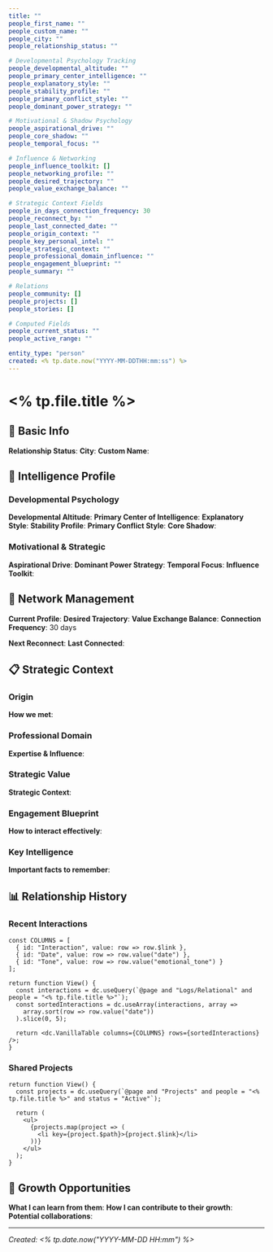 ```yaml
---
title: ""
people_first_name: ""
people_custom_name: ""
people_city: ""
people_relationship_status: ""

# Developmental Psychology Tracking
people_developmental_altitude: ""
people_primary_center_intelligence: ""
people_explanatory_style: ""
people_stability_profile: ""
people_primary_conflict_style: ""
people_dominant_power_strategy: ""

# Motivational & Shadow Psychology
people_aspirational_drive: ""
people_core_shadow: ""
people_temporal_focus: ""

# Influence & Networking
people_influence_toolkit: []
people_networking_profile: ""
people_desired_trajectory: ""
people_value_exchange_balance: ""

# Strategic Context Fields
people_in_days_connection_frequency: 30
people_reconnect_by: ""
people_last_connected_date: ""
people_origin_context: ""
people_key_personal_intel: ""
people_strategic_context: ""
people_professional_domain_influence: ""
people_engagement_blueprint: ""
people_summary: ""

# Relations
people_community: []
people_projects: []
people_stories: []

# Computed Fields
people_current_status: ""
people_active_range: ""

entity_type: "person"
created: <% tp.date.now("YYYY-MM-DDTHH:mm:ss") %>
---
```


# <% tp.file.title %>

## 👤 Basic Info

**Relationship Status**: 
**City**: 
**Custom Name**: 

## 🧠 Intelligence Profile

### Developmental Psychology
**Developmental Altitude**: 
**Primary Center of Intelligence**: 
**Explanatory Style**: 
**Stability Profile**: 
**Primary Conflict Style**: 
**Core Shadow**: 

### Motivational & Strategic
**Aspirational Drive**: 
**Dominant Power Strategy**: 
**Temporal Focus**: 
**Influence Toolkit**: 

## 🤝 Network Management

**Current Profile**: 
**Desired Trajectory**: 
**Value Exchange Balance**: 
**Connection Frequency**: 30 days

**Next Reconnect**: 
**Last Connected**: 

## 📋 Strategic Context

### Origin

**How we met**: 

### Professional Domain

**Expertise & Influence**: 

### Strategic Value

**Strategic Context**: 

### Engagement Blueprint

**How to interact effectively**: 

### Key Intelligence

**Important facts to remember**: 

## 📊 Relationship History

### Recent Interactions

```datacorejsx
const COLUMNS = [
  { id: "Interaction", value: row => row.$link },
  { id: "Date", value: row => row.value("date") },
  { id: "Tone", value: row => row.value("emotional_tone") }
];

return function View() {
  const interactions = dc.useQuery(`@page and "Logs/Relational" and people = "<% tp.file.title %>"`);
  const sortedInteractions = dc.useArray(interactions, array => 
    array.sort(row => row.value("date"))
  ).slice(0, 5);
  
  return <dc.VanillaTable columns={COLUMNS} rows={sortedInteractions} />;
}
```

### Shared Projects

```datacorejsx
return function View() {
  const projects = dc.useQuery(`@page and "Projects" and people = "<% tp.file.title %>" and status = "Active"`);
  
  return (
    <ul>
      {projects.map(project => (
        <li key={project.$path}>{project.$link}</li>
      ))}
    </ul>
  );
}
```

## 🎯 Growth Opportunities

**What I can learn from them**: 
**How I can contribute to their growth**: 
**Potential collaborations**: 

---

*Created: <% tp.date.now("YYYY-MM-DD HH:mm") %>*
